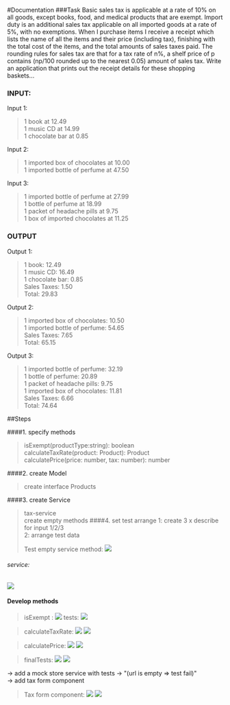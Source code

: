 #Documentation
###Task
Basic sales tax is applicable at a rate of 10% on all goods, except books, food, and medical
products that are exempt. Import duty is an additional sales tax
applicable on all imported goods at a rate of 5%, with no exemptions. When I purchase items
I receive a receipt which lists the name of all the items and their price (including tax),
finishing with the total cost of the items,
and the total amounts of sales taxes paid. The rounding rules for sales tax are that for a tax
rate of n%, a shelf price of p contains (np/100 rounded up to the nearest 0.05) amount of
sales tax.
Write an application that prints out the receipt details for these shopping baskets...

### INPUT:
Input 1:
> 1 book at 12.49<br>
> 1 music CD at 14.99<br>
> 1 chocolate bar at 0.85<br>

Input 2:
> 1 imported box of chocolates at 10.00<br>
> 1 imported bottle of perfume at 47.50<br>

Input 3:
> 1 imported bottle of perfume at 27.99<br>
> 1 bottle of perfume at 18.99<br>
> 1 packet of headache pills at 9.75<br>
> 1 box of imported chocolates at 11.25<br>
### OUTPUT
Output 1:
> 1 book: 12.49<br>
> 1 music CD: 16.49<br>
> 1 chocolate bar: 0.85<br>
> Sales Taxes: 1.50<br>
> Total: 29.83<br>

Output 2:
> 1 imported box of chocolates: 10.50<br>
> 1 imported bottle of perfume: 54.65<br>
> Sales Taxes: 7.65<br>
> Total: 65.15<br>

Output 3:
> 1 imported bottle of perfume: 32.19<br>
> 1 bottle of perfume: 20.89<br>
> 1 packet of headache pills: 9.75<br>
> 1 imported box of chocolates: 11.81<br>
> Sales Taxes: 6.66<br>
> Total: 74.64<br>


##Steps

####1. specify methods

> isExempt(productType:string): boolean<br>
> calculateTaxRate(product: Product): Product<br>
> calculatePrice(price: number, tax: number): number <br>
> 
####2. create Model
> create interface Products
> 
####3. create Service
>tax-service<br>
>create empty methods 
####4. set test arrange
> 1: create 3 x describe for input 1/2/3<br>
> 2: arrange test data<br>
> 
> 
>Test empty service method:
![](../src/assets/FirstTest.png)
###### service:
![](../src/assets/emptyMethods.png)

#### Develop methods
>isExempt :
> ![](../src/assets/isExempt.png)
>tests:
> ![](../src/assets/testIsExempt.png)

>calculateTaxRate:
> ![](../src/assets/calculateTaxRate.png)
> ![](../src/assets/testCalculateTaxRate.png)

>calculatePrice:
> ![](../src/assets/calculatePrice.png)
> ![](../src/assets/testPrice.png)

>finalTests:
> ![](../src/assets/finalMethods.png)
> ![](../src/assets/finalTestsService.png)
> 

->  add a mock store service with tests
->  "(url is empty => test fail)" <br>
->  add tax form component

>Tax form component:
> ![](../src/assets/formTest.png)
> ![](../src/assets/testForm.png)
